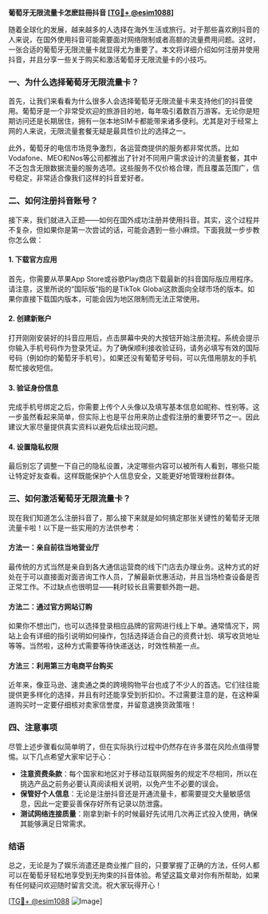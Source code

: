 **葡萄牙无限流量卡怎麽註冊抖音 [[TG💪+ @esim1088](https://t.me/s/esim1088)]**

随着全球化的发展，越来越多的人选择在海外生活或旅行。对于那些喜欢刷抖音的人来说，在国外使用抖音可能需要面对网络限制或者高额的流量费用问题。这时，一张合适的葡萄牙无限流量卡就显得尤为重要了。本文将详细介绍如何注册并使用抖音，并且分享一些关于购买和激活葡萄牙无限流量卡的小技巧。

### 一、为什么选择葡萄牙无限流量卡？

首先，让我们来看看为什么很多人会选择葡萄牙无限流量卡来支持他们的抖音使用。葡萄牙是一个非常受欢迎的旅游目的地，每年吸引着数百万游客。无论你是短期访问还是长期居住，拥有一张本地SIM卡都能带来诸多便利。尤其是对于经常上网的人来说，无限流量套餐无疑是最具性价比的选择之一。

此外，葡萄牙的电信市场竞争激烈，各运营商提供的服务都非常优质。比如Vodafone、MEO和Nos等公司都推出了针对不同用户需求设计的流量套餐，其中不乏包含无限数据流量的服务选项。这些服务不仅价格合理，而且覆盖范围广，信号稳定，非常适合像我们这样的抖音爱好者。

### 二、如何注册抖音账号？

接下来，我们就进入正题——如何在国外成功注册并使用抖音。其实，这个过程并不复杂，但如果你是第一次尝试的话，可能会遇到一些小麻烦。下面我就一步步教你怎么做：

#### 1. 下载官方应用
首先，你需要从苹果App Store或谷歌Play商店下载最新的抖音国际版应用程序。请注意，这里所说的“国际版”指的是TikTok Global这款面向全球市场的版本。如果你直接下载国内版本，可能会因为地区限制而无法正常使用。

#### 2. 创建新账户
打开刚刚安装好的抖音应用后，点击屏幕中央的大按钮开始注册流程。系统会提示你输入手机号码作为登录凭证。为了确保顺利接收验证码，请务必填写有效的国际号码（例如你的葡萄牙手机号）。如果还没有葡萄牙号码，可以先借用朋友的手机帮忙接收短信。

#### 3. 验证身份信息
完成手机号绑定之后，你需要上传个人头像以及填写基本信息如昵称、性别等。这一步虽然看起来简单，但实际上也是平台用来防止虚假注册的重要环节之一。因此建议大家尽量提供真实资料以避免后续出现问题。

#### 4. 设置隐私权限
最后别忘了调整一下自己的隐私设置，决定哪些内容可以被所有人看到，哪些只能让特定好友查看。这样既能保护个人信息安全，又能更好地管理粉丝群体。

### 三、如何激活葡萄牙无限流量卡？

现在我们知道怎么注册抖音了，那么接下来就是如何搞定那张关键性的葡萄牙无限流量卡啦！以下是一些实用的方法供参考：

#### 方法一：亲自前往当地营业厅
最传统的方式当然是亲自到各大通信运营商的线下门店去办理业务。这种方式的好处在于可以直接面对面咨询工作人员，了解最新优惠活动，并且当场检查设备是否正常工作。不过缺点也很明显——耗时较长且需要额外跑一趟。

#### 方法二：通过官方网站订购
如果你不想出门，也可以选择登录相应品牌的官网进行线上下单。通常情况下，网站上会有详细的指引说明如何操作，包括选择适合自己的资费计划、填写收货地址等等。当然啦，这种方式需要等待快递送达，时效性稍差一点。

#### 方法三：利用第三方电商平台购买
近年来，像亚马逊、速卖通之类的跨境购物平台也成了不少人的首选。它们往往能提供更多样化的选择，并且有时还能享受到折扣价。不过需要注意的是，在这种渠道购买时一定要仔细核对卖家信誉度，并留意退换货政策哦！

### 四、注意事项

尽管上述步骤看似简单明了，但在实际执行过程中仍然存在许多潜在风险点值得警惕。以下几点希望大家牢记于心：

- **注意资费条款**：每个国家和地区对于移动互联网服务的规定不尽相同，所以在挑选产品之前务必要认真阅读相关说明，以免产生不必要的误会。
- **保管好个人信息**：无论是注册抖音还是开通流量卡，都需要提交大量敏感信息，因此一定要妥善保存好所有记录以防泄露。
- **测试网络连接质量**：刚拿到新卡的时候最好先试用几次再正式投入使用，确保其能够满足日常需求。

### 结语

总之，无论是为了娱乐消遣还是商业推广目的，只要掌握了正确的方法，任何人都可以在葡萄牙轻松地享受到无拘束的抖音体验。希望这篇文章对你有所帮助，如果有任何疑问欢迎随时留言交流。祝大家玩得开心！

[[TG💪+ @esim1088](https://t.me/s/esim1088) ![Image](https://i.postimg.cc/4NQfJmqS/Snipaste-2025-05-13-00-14-12.png)]